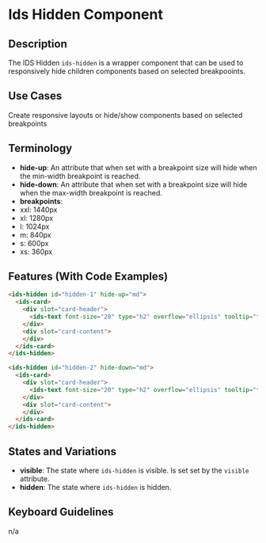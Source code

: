 # Ids Hidden Component

## Description

The IDS Hidden `ids-hidden` is a wrapper component that can be used to responsively hide children components based on selected breakpooints.

## Use Cases

Create responsive layouts or hide/show components based on selected breakpoints

## Terminology

- **hide-up**: An attribute that when set with a breakpoint size will hide when the min-width breakpoint is reached.
- **hide-down**: An attribute that when set with a breakpoint size will hide when the max-width breakpoint is reached.
- **breakpoints**:
- xxl: 1440px
- xl: 1280px
- l: 1024px
- m: 840px
- s: 600px
- xs: 360px

## Features (With Code Examples)

```html
<ids-hidden id="hidden-1" hide-up="md">
  <ids-card>
    <div slot="card-header">
      <ids-text font-size="20" type="h2" overflow="ellipsis" tooltip="true">Card Title One</ids-text>
    </div>
    <div slot="card-content">
    </div>
  </ids-card>
</ids-hidden>

<ids-hidden id="hidden-2" hide-down="md">
  <ids-card>
    <div slot="card-header">
      <ids-text font-size="20" type="h2" overflow="ellipsis" tooltip="true">Card Title Two</ids-text>
    </div>
    <div slot="card-content">
    </div>
  </ids-card>
</ids-hidden>
```

## States and Variations

- **visible**: The state where `ids-hidden` is visible. Is set set by the `visible` attribute.
- **hidden**: The state where `ids-hidden` is hidden.

## Keyboard Guidelines

n/a
